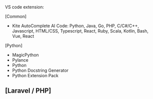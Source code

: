 VS code extension:

[Common]
- Kite AutoComplete AI Code: Python, Java, Go, PHP, C/C#/C++, Javascript, HTML/CSS, Typescript, React, Ruby, Scala, Kotlin, Bash, Vue, React

[Python]
- MagicPython
- Pylance
- Python
- Python Docstring Generator
- Python Extension Pack

[Laravel / PHP]
- 
